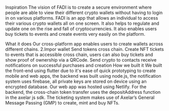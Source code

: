Inspiration
The vision of FADI is to create a secure environment where people are able to view their different crypto wallets without having to login in on various platforms. FADI is an app that allows an individual to access their various crypto wallets all on one screen. It also helps to regulate and update one on the rise and fall of cryptocurrencies. It also enables users buy tickets to events and create events very easily on the platform.

What it does
Our cross-platform app enables users to create wallets across different chains. 2.Impor wallet
Send tokens cross chain.
Create NFT tickets to events that is accessible cross chain, users can also buy tickets and show proof of ownership via a QRCode.
Send crypto to contacts
receive notifications on successful purchases and creation
How we built it
We built the front-end using flutter due to it's ease of quick prototyping to create mobile and web apps, the backend was built using node.js, the notification system uses firebase, all private keys are stored on device using an encrypted database. Our web app was hosted using Netlify. For the backend, the cross-chain token transfer uses the depositAddress function in the axelar js sdk. The ticketing system makes use of Axelar’s General Message Passing (GMP) to create, mint and buy NFTs.
